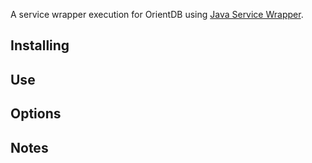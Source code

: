 A service wrapper execution for OrientDB using [Java Service Wrapper](http://wrapper.tanukisoftware.org/).

## Installing

## Use

## Options

## Notes
